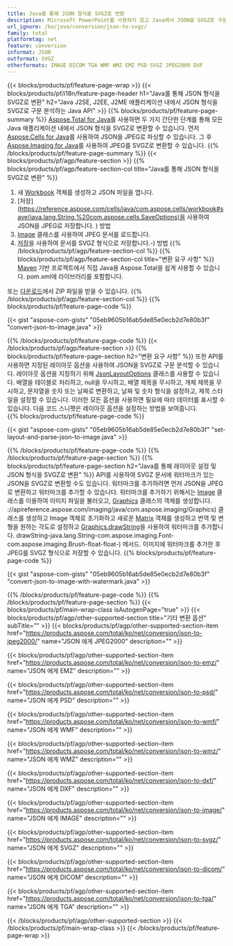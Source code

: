 ```yaml
---
title: Java를 통해 JSON 형식을 SVGZ로 변환
description: Microsoft PowerPoint를 사용하지 않고 Java에서 JSON을 SVGZ로 구문 분석
url_ignore: /ko/java/conversion/json-to-svgz/
family: total
platformtag: net
feature: conversion
informat: JSON
outformat: SVGZ
otherformats: IMAGE DICOM TGA WMF WMZ EMZ PSD SVGZ JPEG2000 DXF
---
```

{{< blocks/products/pf/feature-page-wrap >}}
{{< blocks/products/pf/i18n/feature-page-header h1="Java를 통해 JSON 형식을 SVGZ로 변환" h2="Java J2SE, J2EE, J2ME 애플리케이션 내에서 JSON 형식을 SVGZ로 구문 분석하는 Java API" >}}
{{% blocks/products/pf/feature-page-summary %}}
[Aspose.Total for Java](https://products.aspose.com/total/java/)를 사용하면 두 가지 간단한 단계를 통해 모든 Java 애플리케이션 내에서 JSON 형식을 SVGZ로 변환할 수 있습니다. 먼저 [Aspose.Cells for Java](https://products.aspose.com/cells/java/)를 사용하여 JSON을 JPEG로 파싱할 수 있습니다. 그 후 [Aspose.Imaging for Java](https://products.aspose.com/imaging/java/)를 사용하여 JPEG를 SVGZ로 변환할 수 있습니다.
{{% /blocks/products/pf/feature-page-summary  %}}
{{< blocks/products/pf/agp/feature-section >}}
{{% blocks/products/pf/agp/feature-section-col title="Java를 통해 JSON 형식을 SVGZ로 변환" %}}
1. 새 [Workbook](https://reference.aspose.com/cells/java/com.aspose.cells/Workbook) 객체를 생성하고 JSON 파일을 엽니다.
2. [저장](https://reference.aspose.com/cells/java/com.aspose.cells/workbook#save(java.lang.String,%20com.aspose.cells.SaveOptions)을 사용하여 JSON을 JPEG로 저장합니다. ) 방법
3. [Image](https://reference.aspose.com/imaging/java/com.aspose.imaging/Image) 클래스를 사용하여 JPEG 문서를 로드합니다.
4. [저장](https://reference.aspose.com/imaging/java/com.aspose.imaging/Image#save-java.lang.String-com.aspose.imaging.ImageOptionsBase)을 사용하여 문서를 SVGZ 형식으로 저장합니다.-) 방법
{{% /blocks/products/pf/agp/feature-section-col %}}
{{% blocks/products/pf/agp/feature-section-col title="변환 요구 사항" %}}
[Maven](https://repository.aspose.com/webapp/#/artifacts/browse/tree/General/repo/com/aspose/aspose-total) 기반 프로젝트에서 직접 Java용 Aspose.Total을 쉽게 사용할 수 있습니다. pom.xml에 라이브러리를 포함합니다.

또는 [다운로드](https://releases.aspose.com/total/java)에서 ZIP 파일을 받을 수 있습니다.
{{% /blocks/products/pf/agp/feature-section-col %}}
{{% blocks/products/pf/feature-page-code %}}

{{< gist "aspose-com-gists" "05eb9605b16ab5de85e0ecb2d7e80b3f" "convert-json-to-image.java" >}}


{{% /blocks/products/pf/feature-page-code %}}
{{< /blocks/products/pf/agp/feature-section >}}
{{% blocks/products/pf/feature-page-section  h2="변환 요구 사항" %}}
또한 API를 사용하면 지정된 레이아웃 옵션을 사용하여 JSON을 SVGZ로 구문 분석할 수 있습니다. 레이아웃 옵션을 지정하기 위해 [JsonLayoutOptions](https://reference.aspose.com/cells/java/com.aspose.cells/jsonlayoutoptions) 클래스를 사용할 수 있습니다. 배열을 테이블로 처리하고, null을 무시하고, 배열 제목을 무시하고, 개체 제목을 무시하고, 문자열을 숫자 또는 날짜로 변환하고, 날짜 및 숫자 형식을 설정하고, 제목 스타일을 설정할 수 있습니다. 이러한 모든 옵션을 사용하면 필요에 따라 데이터를 표시할 수 있습니다. 다음 코드 스니펫은 레이아웃 옵션을 설정하는 방법을 보여줍니다.  
{{% blocks/products/pf/feature-page-code %}}

{{< gist "aspose-com-gists" "05eb9605b16ab5de85e0ecb2d7e80b3f" "set-layout-and-parse-json-to-image.java" >}}

{{% /blocks/products/pf/feature-page-code  %}}
{{% /blocks/products/pf/feature-page-section %}}
{{% blocks/products/pf/feature-page-section  h2="Java를 통해 레이아웃 설정 및 JSON 형식을 SVGZ로 변환" %}}
API를 사용하여 SVGZ 문서에 워터마크가 있는 JSON을 SVGZ로 변환할 수도 있습니다. 워터마크를 추가하려면 먼저 JSON을 JPEG로 변환하고 워터마크를 추가할 수 있습니다. 워터마크를 추가하기 위해서는 [Image](https://reference.aspose.com/imaging/java/com.aspose.imaging/Image) 클래스를 이용하여 이미지 파일을 불러오고, [Graphics](https://reference.aspose.com/imaging/java/com.aspose.imaging/Image) 클래스의 객체를 생성합니다. ://apireference.aspose.com/imaging/java/com.aspose.imaging/Graphics) 클래스를 생성하고 Image 객체로 초기화하고 새로운 [Matrix](https://reference.aspose.com/imaging/java/com.aspose.imaging/Matrix) 객체를 생성하고 번역 및 변형을 원하는 각도로 설정하고 [Graphics.drawString](https://reference.aspose.com/imaging/java/com.aspose.imaging/Graphics#)을 사용하여 워터마크를 추가합니다. drawString-java.lang.String-com.aspose.imaging.Font-com.aspose.imaging.Brush-float-float-) 메서드. 이미지에 워터마크를 추가한 후 JPEG를 SVGZ 형식으로 저장할 수 있습니다. 
{{% blocks/products/pf/feature-page-code %}}

{{< gist "aspose-com-gists" "05eb9605b16ab5de85e0ecb2d7e80b3f" "convert-json-to-image-with-watermark.java" >}}

{{% /blocks/products/pf/feature-page-code  %}}
{{% /blocks/products/pf/feature-page-section %}}
{{< blocks/products/pf/main-wrap-class isAutogenPage="true" >}}
{{< blocks/products/pf/agp/other-supported-section title="기타 변환 옵션" subTitle="" >}}
{{< blocks/products/pf/agp/other-supported-section-item href="https://products.aspose.com/total/ko/net/conversion/json-to-jpeg2000/" name="JSON 에게 JPEG2000" description="" >}}

{{< blocks/products/pf/agp/other-supported-section-item href="https://products.aspose.com/total/ko/net/conversion/json-to-emz/" name="JSON 에게 EMZ" description="" >}}

{{< blocks/products/pf/agp/other-supported-section-item href="https://products.aspose.com/total/ko/net/conversion/json-to-psd/" name="JSON 에게 PSD" description="" >}}

{{< blocks/products/pf/agp/other-supported-section-item href="https://products.aspose.com/total/ko/net/conversion/json-to-wmf/" name="JSON 에게 WMF" description="" >}}

{{< blocks/products/pf/agp/other-supported-section-item href="https://products.aspose.com/total/ko/net/conversion/json-to-wmz/" name="JSON 에게 WMZ" description="" >}}

{{< blocks/products/pf/agp/other-supported-section-item href="https://products.aspose.com/total/ko/net/conversion/json-to-dxf/" name="JSON 에게 DXF" description="" >}}

{{< blocks/products/pf/agp/other-supported-section-item href="https://products.aspose.com/total/ko/net/conversion/json-to-image/" name="JSON 에게 IMAGE" description="" >}}

{{< blocks/products/pf/agp/other-supported-section-item href="https://products.aspose.com/total/ko/net/conversion/json-to-svgz/" name="JSON 에게 SVGZ" description="" >}}

{{< blocks/products/pf/agp/other-supported-section-item href="https://products.aspose.com/total/ko/net/conversion/json-to-dicom/" name="JSON 에게 DICOM" description="" >}}

{{< blocks/products/pf/agp/other-supported-section-item href="https://products.aspose.com/total/ko/net/conversion/json-to-tga/" name="JSON 에게 TGA" description="" >}}


{{< /blocks/products/pf/agp/other-supported-section >}}
{{< /blocks/products/pf/main-wrap-class >}}
{{< /blocks/products/pf/feature-page-wrap >}}